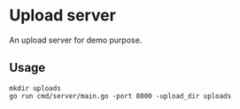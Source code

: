 # Upload server

An upload server for demo purpose.

## Usage

    mkdir uploads
    go run cmd/server/main.go -port 8000 -upload_dir uploads
